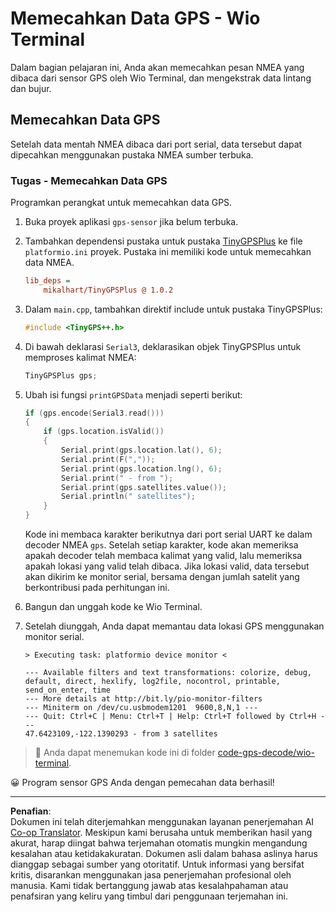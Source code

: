 <!--
CO_OP_TRANSLATOR_METADATA:
{
  "original_hash": "fbbcf96a9b63ccd661db98bbf854bb06",
  "translation_date": "2025-08-27T23:50:44+00:00",
  "source_file": "3-transport/lessons/1-location-tracking/wio-terminal-gps-decode.md",
  "language_code": "id"
}
-->
# Memecahkan Data GPS - Wio Terminal

Dalam bagian pelajaran ini, Anda akan memecahkan pesan NMEA yang dibaca dari sensor GPS oleh Wio Terminal, dan mengekstrak data lintang dan bujur.

## Memecahkan Data GPS

Setelah data mentah NMEA dibaca dari port serial, data tersebut dapat dipecahkan menggunakan pustaka NMEA sumber terbuka.

### Tugas - Memecahkan Data GPS

Programkan perangkat untuk memecahkan data GPS.

1. Buka proyek aplikasi `gps-sensor` jika belum terbuka.

1. Tambahkan dependensi pustaka untuk pustaka [TinyGPSPlus](https://github.com/mikalhart/TinyGPSPlus) ke file `platformio.ini` proyek. Pustaka ini memiliki kode untuk memecahkan data NMEA.

    ```ini
    lib_deps =
        mikalhart/TinyGPSPlus @ 1.0.2
    ```

1. Dalam `main.cpp`, tambahkan direktif include untuk pustaka TinyGPSPlus:

    ```cpp
    #include <TinyGPS++.h>
    ```

1. Di bawah deklarasi `Serial3`, deklarasikan objek TinyGPSPlus untuk memproses kalimat NMEA:

    ```cpp
    TinyGPSPlus gps;
    ```

1. Ubah isi fungsi `printGPSData` menjadi seperti berikut:

    ```cpp
    if (gps.encode(Serial3.read()))
    {
        if (gps.location.isValid())
        {
            Serial.print(gps.location.lat(), 6);
            Serial.print(F(","));
            Serial.print(gps.location.lng(), 6);
            Serial.print(" - from ");
            Serial.print(gps.satellites.value());
            Serial.println(" satellites");
        }
    }
    ```

    Kode ini membaca karakter berikutnya dari port serial UART ke dalam decoder NMEA `gps`. Setelah setiap karakter, kode akan memeriksa apakah decoder telah membaca kalimat yang valid, lalu memeriksa apakah lokasi yang valid telah dibaca. Jika lokasi valid, data tersebut akan dikirim ke monitor serial, bersama dengan jumlah satelit yang berkontribusi pada perhitungan ini.

1. Bangun dan unggah kode ke Wio Terminal.

1. Setelah diunggah, Anda dapat memantau data lokasi GPS menggunakan monitor serial.

    ```output
    > Executing task: platformio device monitor <
    
    --- Available filters and text transformations: colorize, debug, default, direct, hexlify, log2file, nocontrol, printable, send_on_enter, time
    --- More details at http://bit.ly/pio-monitor-filters
    --- Miniterm on /dev/cu.usbmodem1201  9600,8,N,1 ---
    --- Quit: Ctrl+C | Menu: Ctrl+T | Help: Ctrl+T followed by Ctrl+H ---
    47.6423109,-122.1390293 - from 3 satellites
    ```

> 💁 Anda dapat menemukan kode ini di folder [code-gps-decode/wio-terminal](../../../../../3-transport/lessons/1-location-tracking/code-gps-decode/wio-terminal).

😀 Program sensor GPS Anda dengan pemecahan data berhasil!

---

**Penafian**:  
Dokumen ini telah diterjemahkan menggunakan layanan penerjemahan AI [Co-op Translator](https://github.com/Azure/co-op-translator). Meskipun kami berusaha untuk memberikan hasil yang akurat, harap diingat bahwa terjemahan otomatis mungkin mengandung kesalahan atau ketidakakuratan. Dokumen asli dalam bahasa aslinya harus dianggap sebagai sumber yang otoritatif. Untuk informasi yang bersifat kritis, disarankan menggunakan jasa penerjemahan profesional oleh manusia. Kami tidak bertanggung jawab atas kesalahpahaman atau penafsiran yang keliru yang timbul dari penggunaan terjemahan ini.